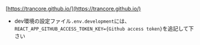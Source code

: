 [https://trancore.github.io/](https://trancore.github.io/)

- dev環境の設定ファイル`.env.development`には、`REACT_APP_GITHUB_ACCESS_TOKEN_KEY={Github access token}`を追記して下さい
